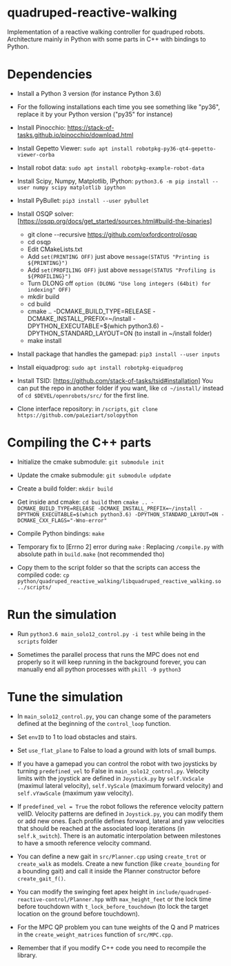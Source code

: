 # quadruped-reactive-walking

Implementation of a reactive walking controller for quadruped robots. Architecture mainly in Python with some parts in C++ with bindings to Python.

# Dependencies

* Install a Python 3 version (for instance Python 3.6)

* For the following installations each time you see something like "py36", replace it by your Python version ("py35" for instance)

* Install Pinocchio: https://stack-of-tasks.github.io/pinocchio/download.html

* Install Gepetto Viewer: `sudo apt install robotpkg-py36-qt4-gepetto-viewer-corba`

* Install robot data: `sudo apt install robotpkg-example-robot-data`

* Install Scipy, Numpy, Matplotlib, IPython: `python3.6 -m pip install --user numpy scipy matplotlib ipython`

* Install PyBullet: `pip3 install --user pybullet`

* Install OSQP solver: [https://osqp.org/docs/get_started/sources.html#build-the-binaries]
    * git clone --recursive https://github.com/oxfordcontrol/osqp
    * cd osqp
    * Edit CMakeLists.txt 
    * Add `set(PRINTING OFF)` just above `message(STATUS "Printing is ${PRINTING}")`
    * Add `set(PROFILING OFF)` just above `message(STATUS "Profiling is ${PROFILING}")`
    * Turn DLONG off `option (DLONG "Use long integers (64bit) for indexing" OFF)`
    * mkdir build
    * cd build
    * cmake .. -DCMAKE_BUILD_TYPE=RELEASE -DCMAKE_INSTALL_PREFIX=~/install -DPYTHON_EXECUTABLE=$(which python3.6) -DPYTHON_STANDARD_LAYOUT=ON (to install in ~/install folder)
    * make install

* Install package that handles the gamepad: `pip3 install --user inputs`

* Install eiquadprog: `sudo apt install robotpkg-eiquadprog`

* Install TSID: [https://github.com/stack-of-tasks/tsid#installation] You can put the repo in another folder if you want, like `cd ~/install/` instead of `cd $DEVEL/openrobots/src/` for the first line.

* Clone interface repository: in `/scripts`, `git clone https://github.com/paLeziart/solopython`

# Compiling the C++ parts

* Initialize the cmake submodule: `git submodule init`

* Update the cmake submodule: `git submodule udpdate`

* Create a build folder: `mkdir build`

* Get inside and cmake: `cd build` then `cmake .. -DCMAKE_BUILD_TYPE=RELEASE -DCMAKE_INSTALL_PREFIX=~/install -DPYTHON_EXECUTABLE=$(which python3.6) -DPYTHON_STANDARD_LAYOUT=ON -DCMAKE_CXX_FLAGS="-Wno-error"`

* Compile Python bindings: `make`
* Temporary fix to [Errno 2] error during `make` : Replacing `/compile.py` with absolute path in `build.make` (not recommended tho)

* Copy them to the script folder so that the scripts can access the compiled code: `cp python/quadruped_reactive_walking/libquadruped_reactive_walking.so ../scripts/`

# Run the simulation

* Run `python3.6 main_solo12_control.py -i test` while being in the `scripts` folder

* Sometimes the parallel process that runs the MPC does not end properly so it will keep running in the background forever, you can manually end all python processes with `pkill -9 python3`

# Tune the simulation

* In `main_solo12_control.py`, you can change some of the parameters defined at the beginning of the `control_loop` function.

* Set `envID` to 1 to load obstacles and stairs.

* Set `use_flat_plane` to False to load a ground with lots of small bumps.

* If you have a gamepad you can control the robot with two joysticks by turning `predefined_vel` to False in `main_solo12_control.py`. Velocity limits with the joystick are defined in `Joystick.py` by `self.VxScale` (maximul lateral velocity), `self.VyScale` (maximum forward velocity) and `self.vYawScale` (maximum yaw velocity).

* If `predefined_vel = True` the robot follows the reference velocity pattern velID. Velocity patterns are defined in `Joystick.py`, you can modify them or add new ones. Each profile defines forward, lateral and yaw velocities that should be reached at the associated loop iterations (in `self.k_switch`). There is an automatic interpolation between milestones to have a smooth reference velocity command.

* You can define a new gait in `src/Planner.cpp` using `create_trot` or `create_walk` as models. Create a new function (like `create_bounding` for a bounding gait) and call it inside the Planner constructor before `create_gait_f()`.

* You can modify the swinging feet apex height in `include/quadruped-reactive-control/Planner.hpp` with `max_height_feet` or the lock time before touchdown with `t_lock_before_touchdown` (to lock the target location on the ground before touchdown).

* For the MPC QP problem you can tune weights of the Q and P matrices in the `create_weight_matrices` function of `src/MPC.cpp`.

* Remember that if you modify C++ code you need to recompile the library.
